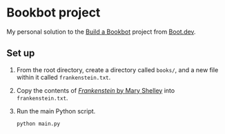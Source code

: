 # Bookbot project

My personal solution to the [Build a Bookbot](https://www.boot.dev/courses/build-bookbot) project from [Boot.dev](https://www.boot.dev/tracks/backend).

## Set up

1. From the root directory, create a directory called `books/`, and a new file within it called `frankenstein.txt`.
2. Copy the contents of [*Frankenstein* by Mary Shelley](https://raw.githubusercontent.com/asweigart/codebreaker/master/frankenstein.txt) into `frankenstein.txt`.
3. Run the main Python script.

    ```python
    python main.py
    ```
